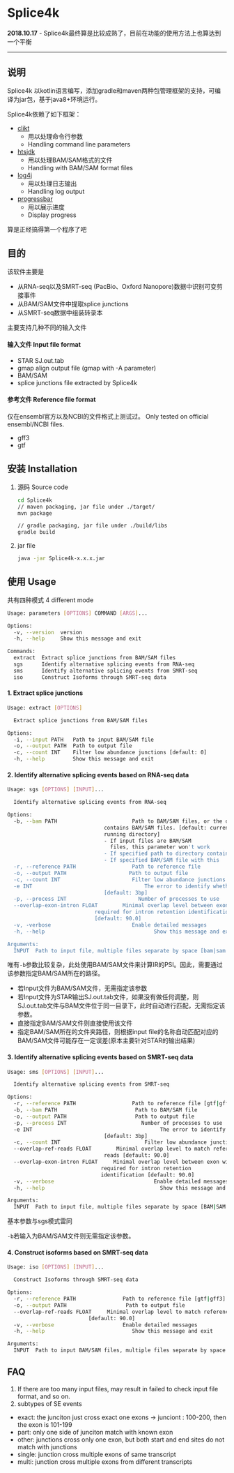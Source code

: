 # Splice4k

**2018.10.17** - Splice4k最终算是比较成熟了，目前在功能的使用方法上也算达到一个平衡

---

## 说明

Splice4k 以kotlin语言编写，添加gradle和maven两种包管理框架的支持，可编译为jar包，基于java8+环境运行。

Splice4k依赖了如下框架：
- [clikt](https://github.com/ajalt/clikt) 
	- 用以处理命令行参数
	- Handling command line parameters
- [htsjdk](https://github.com/samtools/htsjdk) 
	- 用以处理BAM/SAM格式的文件
	- Handling with BAM/SAM format files
- [log4j](https://github.com/apache/log4j) 
	- 用以处理日志输出
	- Handling log output
- [progressbar](https://github.com/ctongfei/progressbar) 
	- 用以展示进度
	- Display progress

算是正经搞得第一个程序了吧
## 目的
该软件主要是
- 从RNA-seq以及SMRT-seq (PacBio、Oxford Nanopore)数据中识别可变剪接事件
- 从BAM/SAM文件中提取splice junctions
- 从SMRT-seq数据中组装转录本

主要支持几种不同的输入文件
#### 输入文件 Input file format

- STAR SJ.out.tab
- gmap align output file (gmap with -A parameter)
- BAM/SAM
- splice junctions file extracted by Splice4k

#### 参考文件 Reference file format
仅在ensembl官方以及NCBI的文件格式上测试过。
Only tested on official ensembl/NCBI files.

- gff3
- gtf

## 安装 Installation
1. 源码 Source code
	```bash
	cd Splice4k
	// maven packaging, jar file under ./target/
	mvn package
	
	// gradle packaging, jar file under ./build/libs
	gradle build	
	```
2. jar file
	```bash
	java -jar Splice4k-x.x.x.jar
	```

## 使用 Usage
共有四种模式
4 different mode

```bash
Usage: parameters [OPTIONS] COMMAND [ARGS]...

Options:
  -v, --version  version
  -h, --help     Show this message and exit

Commands:
  extract  Extract splice junctions from BAM/SAM files
  sgs      Identify alternative splicing events from RNA-seq
  sms      Identify alternative splicing events from SMRT-seq
  iso      Construct Isoforms through SMRT-seq data
```

#### 1. Extract splice junctions
```bash
Usage: extract [OPTIONS]

  Extract splice junctions from BAM/SAM files

Options:
  -i, --input PATH   Path to input BAM/SAM file
  -o, --output PATH  Path to output file
  -c, --count INT    Filter low abundance junctions [default: 0]
  -h, --help         Show this message and exit
```

#### 2. Identify alternative splicing events based on RNA-seq data
```bash
Usage: sgs [OPTIONS] [INPUT]...

  Identify alternative splicing events from RNA-seq

Options:
  -b, --bam PATH               			Path to BAM/SAM files, or the directory
                               contains BAM/SAM files. [default: current
                               running directory] 
                               - If input files are BAM/SAM
                                 files, this parameter won't work 
                               - If specified path to directory contains                                  BAM/SAM files corresponding to STAR  									 SJ.out.tab files, this program will 								     auto match those files 
                               - If specified BAM/SAM file with this                                      parameter, then this program will                                        calculate PSI of IR using this file
  -r, --reference PATH         		    Path to reference file
  -o, --output PATH           		   Path to output file
  -c, --count INT               		Filter low abundance junctions [default: 3]
  -e INT                       			    The error to identify whether AS event exists
                               [default: 3bp]
  -p, --process INT            		      Number of processes to use
  --overlap-exon-intron FLOAT        Minimal overlap level between exon with intron
                   			required for intron retention identification 
                   			[default: 90.0]
  -v, -verbose                 			Enable detailed messages
  -h, --help                       		       Show this message and exit

Arguments:
  INPUT  Path to input file, multiple files separate by space [bam|sam|SJ.out.tab|gmap align|SJ]
```
唯有`-b`参数比较复杂，此处使用BAM/SAM文件来计算IR的PSI。因此，需要通过该参数指定BAM/SAM所在的路径。
- 若Input文件为BAM/SAM文件，无需指定该参数
- 若Input文件为STAR输出SJ.out.tab文件，如果没有做任何调整，则SJ.out.tab文件与BAM文件位于同一目录下，此时自动进行匹配，无需指定该参数。
- 直接指定BAM/SAM文件则直接使用该文件
- 指定BAM/SAM所在的文件夹路径，则根据input file的名称自动匹配对应的BAM/SAM文件可能存在一定误差(原本主要针对STAR的输出结果)


#### 3. Identify alternative splicing events based on SMRT-seq data
```bash
Usage: sms [OPTIONS] [INPUT]...

  Identify alternative splicing events from SMRT-seq

Options:
  -r, --reference PATH                  Path to reference file [gtf|gff3]
  -b, --bam PATH                         Path to BAM/SAM file
  -o, --output PATH                      Path to output file
  -p, --process INT                        Number of processes to use
  -e INT                                         The error to identify whether AS event exists
                               [default: 3bp]
  -c, --count INT                           Filter low abundance junctions [default: 0]
  --overlap-ref-reads FLOAT        Minimal overlap level to match reference with
                               reads [default: 90.0]
  --overlap-exon-intron FLOAT     Minimal overlap level between exon with intron
                              required for intron retention         	
                              identification [default: 90.0]
  -v, --verbose                                Enable detailed messages
  -h, --help                                     Show this message and exit

Arguments:
  INPUT  Path to input file, multiple files separate by space [BAM|SAM|gmap align|SJ]
```
基本参数与sgs模式雷同

`-b`若输入为BAM/SAM文件则无需指定该参数。

#### 4. Construct isoforms based on SMRT-seq data
```bash
Usage: iso [OPTIONS] [INPUT]...

  Construct Isoforms through SMRT-seq data

Options:
  -r, --reference PATH       	     Path to reference file [gtf|gff3]
  -o, --output PATH          	      Path to output file
  --overlap-ref-reads FLOAT  	Minimal overlap level to match reference with reads 
						  [default: 90.0]
  -v, --verbose             		 Enable detailed messages
  -h, --help                 		    Show this message and exit

Arguments:
  INPUT  Path to input BAM/SAM files, multiple files separate by space
```
## FAQ
1. If there are too many input files, may result in failed to check input file format, and so on.
2. subtypes of SE events
  - exact: the junciton just cross exact one exons -> junciont : 100-200, then the exon is 101-199
  - part: only one side of junciton match with known exon
  - other: junctions cross only one exon, but both start and end sites do not match with junctions
  - single: junction cross multiple exons of same transcript
  - multi: junction cross multiple exons from different transcripts
  
